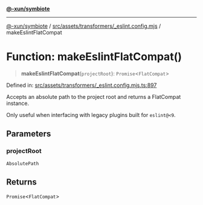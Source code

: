 [**@-xun/symbiote**](../../../../../README.md)

***

[@-xun/symbiote](../../../../../README.md) / [src/assets/transformers/\_eslint.config.mjs](../README.md) / makeEslintFlatCompat

# Function: makeEslintFlatCompat()

> **makeEslintFlatCompat**(`projectRoot`): `Promise`\<`FlatCompat`\>

Defined in: [src/assets/transformers/\_eslint.config.mjs.ts:897](https://github.com/Xunnamius/symbiote/blob/28acb7961df65f3e39ec6b549117698f529b083c/src/assets/transformers/_eslint.config.mjs.ts#L897)

Accepts an absolute path to the project root and returns a FlatCompat
instance.

Only useful when interfacing with legacy plugins built for `eslint@<9`.

## Parameters

### projectRoot

`AbsolutePath`

## Returns

`Promise`\<`FlatCompat`\>
